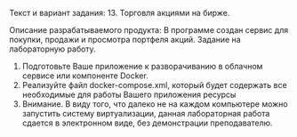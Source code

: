 Текст и вариант задания:
13. Торговля акциями на бирже.

Описание разрабатываемого продукта:
В программе создан сервис для покупки, продажи и просмотра портфеля акций.
Задание на лабораторную работу.
1. Подготовьте Ваше приложение к разворачиванию в облачном сервисе или компоненте Docker.
2. Реализуйте файл docker-compose.xml, который будет содержать все необходимые для работы Вашего приложения ресурсы
3. Внимание. В виду того, что далеко не на каждом компьютере можно запустить систему виртуализации, данная лабораторная работа сдается в электронном виде, без демонстрации преподавателю.
